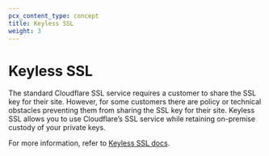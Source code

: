 ```yaml
---
pcx_content_type: concept
title: Keyless SSL
weight: 3
---
```


# Keyless SSL

The standard Cloudflare SSL service requires a customer to share the SSL key for their site. However, for some customers there are policy or technical obstacles preventing them from sharing the SSL key for their site. Keyless SSL allows you to use Cloudflare’s SSL service while retaining on-premise custody of your private keys.

For more information, refer to [Keyless SSL docs](/ssl/keyless-ssl/).